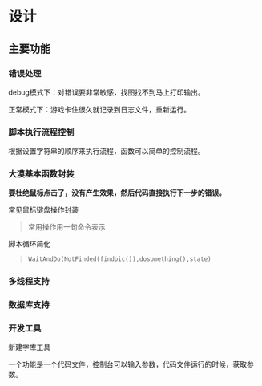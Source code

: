 # 设计

## 主要功能

### 错误处理

debug模式下：对错误要非常敏感，找图找不到马上打印输出。

正常模式下：游戏卡住很久就记录到日志文件，重新运行。

### 脚本执行流程控制

根据设置字符串的顺序来执行流程，函数可以简单的控制流程。

### 大漠基本函数封装

**要杜绝鼠标点击了，没有产生效果，然后代码直接执行下一步的错误。**

常见鼠标键盘操作封装

>常用操作用一句命令表示

脚本循环简化

>```python
>WaitAndDo(NotFinded(findpic()),dosomething(),state)
>```

### 多线程支持

### 数据库支持

### 开发工具

新建字库工具

一个功能是一个代码文件，控制台可以输入参数，代码文件运行的时候，获取参数。